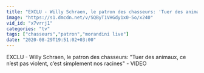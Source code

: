 ```yaml
---
title: "EXCLU - Willy Schraen, le patron des chasseurs: 'Tuer des animaux, ce n\u2019est pas violent, c\u2019est simplement nos racines' - VIDEO"
image: "https://s1.dmcdn.net/v/SQByT1VHGdy1x0-5o/x240"
vid_id: "x7vrrj1"
categories: "tv"
tags: ["chasseurs","patron","morandini live"]
date: "2020-08-29T19:51:02+03:00"
---
```

EXCLU - Willy Schraen, le patron des chasseurs: &quot;Tuer des animaux, ce n’est pas violent, c’est simplement nos racines&quot; - VIDEO
